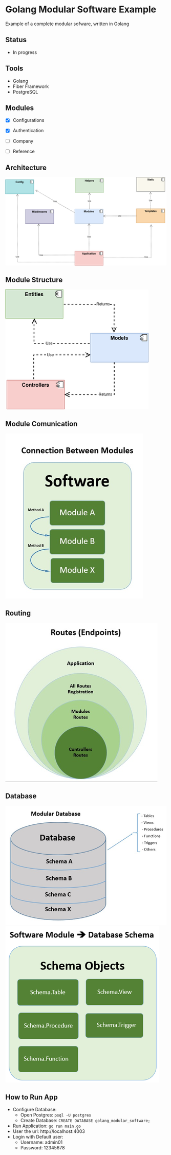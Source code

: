 # Golang Modular Software Example
Example of a complete modular sofware, written in Golang 


## Status
- In progress


## Tools
- Golang
- Fiber Framework
- PostgreSQL


## Modules
- [x] Configurations 
- [x] Authentication
- [ ] Company
- [ ] Reference


## Architecture
![Modular Arquitecure](docs/Modular-Architecture.png)


## Module Structure
![Structure](docs/Module-Structure.png)


## Module Comunication
![Comunication Between Modules](docs/Comunication.jpg)


## Routing 
![Routing](docs/Routes.jpg)


## Database 
![Database Schemas](docs/Database.jpg)
![Schema Objects](docs/Schema-Objects.png)


## How to Run App
- Configure Database:
    - Open Postgres: ``psql -U postgres``
    - Create Database: ``CREATE DATABASE golang_modular_software;``
- Run Application: ``go run main.go``
- User the url: http://localhost:4003
- Login with Default user:
    - Username: admin01
    - Password: 12345678